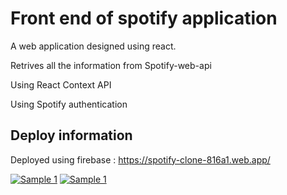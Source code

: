 # Front end of spotify application

A web application designed using react.

Retrives all the information from Spotify-web-api

Using  React Context API 

Using Spotify authentication

## Deploy information 
Deployed using firebase :  https://spotify-clone-816a1.web.app/

[<img alt='Sample 1'  src='https://github.com/varunkumarnr/Spotify-frontend/blob/master/src/images/spotify.jpg'/>](https://spotify-clone-816a1.web.app/)
[<img alt='Sample 1'  src='https://github.com/varunkumarnr/Spotify-frontend/blob/master/src/images/%7B873C895B-B550-470D-8E44-152EE41C8A45%7D.png.jpg'/>](https://spotify-clone-816a1.web.app/)






